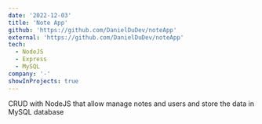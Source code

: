 ```yaml
---
date: '2022-12-03'
title: 'Note App'
github: 'https://github.com/DanielDuDev/noteApp'
external: 'https://github.com/DanielDuDev/noteApp'
tech:
  - NodeJS
  - Express
  - MySQL
company: '-'
showInProjects: true
---
```


CRUD with NodeJS that allow manage notes and users and store the data in MySQL database
